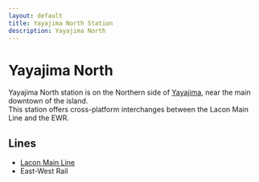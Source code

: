 ```yaml
---
layout: default
title: Yayajima North Station
description: Yayajima North
---
```


# Yayajima North

Yayajima North station is on the Northern side of [Yayajima](/areas/ucl/yayajima),
near the main downtown of the island.<br>
This station offers cross-platform interchanges
between the Lacon Main Line and the EWR.

## Lines

- [Lacon Main Line](/rail-lines/lcn-main-line)
 - East-West Rail